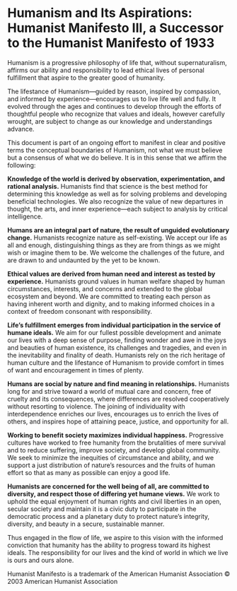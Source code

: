 # Humanism and Its Aspirations: Humanist Manifesto III, a Successor to the Humanist Manifesto of 1933

Humanism is a progressive philosophy of life that, without supernaturalism, affirms our ability and responsibility to lead ethical lives of personal fulfillment that aspire to the greater good of humanity.

The lifestance of Humanism—guided by reason, inspired by compassion, and informed by experience—encourages us to live life well and fully. It evolved through the ages and continues to develop through the efforts of thoughtful people who recognize that values and ideals, however carefully wrought, are subject to change as our knowledge and understandings advance.

This document is part of an ongoing effort to manifest in clear and positive terms the conceptual boundaries of Humanism, not what we must believe but a consensus of what we do believe. It is in this sense that we affirm the following:

**Knowledge of the world is derived by observation, experimentation, and rational analysis.** Humanists find that science is the best method for determining this knowledge as well as for solving problems and developing beneficial technologies. We also recognize the value of new departures in thought, the arts, and inner experience—each subject to analysis by critical intelligence.

**Humans are an integral part of nature, the result of unguided evolutionary change.** Humanists recognize nature as self-existing. We accept our life as all and enough, distinguishing things as they are from things as we might wish or imagine them to be. We welcome the challenges of the future, and are drawn to and undaunted by the yet to be known.

**Ethical values are derived from human need and interest as tested by experience.** Humanists ground values in human welfare shaped by human circumstances, interests, and concerns and extended to the global ecosystem and beyond. We are committed to treating each person as having inherent worth and dignity, and to making informed choices in a context of freedom consonant with responsibility.

**Life’s fulfillment emerges from individual participation in the service of humane ideals.** We aim for our fullest possible development and animate our lives with a deep sense of purpose, finding wonder and awe in the joys and beauties of human existence, its challenges and tragedies, and even in the inevitability and finality of death. Humanists rely on the rich heritage of human culture and the lifestance of Humanism to provide comfort in times of want and encouragement in times of plenty.

**Humans are social by nature and find meaning in relationships.** Humanists long for and strive toward a world of mutual care and concern, free of cruelty and its consequences, where differences are resolved cooperatively without resorting to violence. The joining of individuality with interdependence enriches our lives, encourages us to enrich the lives of others, and inspires hope of attaining peace, justice, and opportunity for all.

**Working to benefit society maximizes individual happiness.** Progressive cultures have worked to free humanity from the brutalities of mere survival and to reduce suffering, improve society, and develop global community. We seek to minimize the inequities of circumstance and ability, and we support a just distribution of nature’s resources and the fruits of human effort so that as many as possible can enjoy a good life.

**Humanists are concerned for the well being of all, are committed to diversity, and respect those of differing yet humane views.** We work to uphold the equal enjoyment of human rights and civil liberties in an open, secular society and maintain it is a civic duty to participate in the democratic process and a planetary duty to protect nature’s integrity, diversity, and beauty in a secure, sustainable manner.

Thus engaged in the flow of life, we aspire to this vision with the informed conviction that humanity has the ability to progress toward its highest ideals. The responsibility for our lives and the kind of world in which we live is ours and ours alone.

Humanist Manifesto is a trademark of the American Humanist Association
© 2003 American Humanist Association
